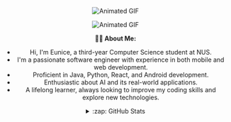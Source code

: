 <!--
<details>
  <summary>:package: My Projects</summary>
  
  - [Project 1](https://github.com/eunrcn/project1): ww.
  - [Project 2](https://github.com/eunrcn/project2): ww.
  - [Project 3](https://github.com/eunrcn/project3): ww.

</details>
-->

<p align="center">
  <img src="https://media.giphy.com/media/l378BzHA5FwWFXVSg/giphy.gif" alt="Animated GIF" />
</p>

<!-- Introduction -->
<div align="center">
  <p>
    <img src="https://media.giphy.com/media/l378BzHA5FwWFXVSg/giphy.gif" alt="Animated GIF" />
  </p>

  <!-- Introduction -->
  <p>
    <strong>👩‍💻 About Me:</strong>
  </p>
  <ul>
    <li>Hi, I'm Eunice, a third-year Computer Science student at NUS.</li>
    <li>I'm a passionate software engineer with experience in both mobile and web development.</li>
    <li>Proficient in Java, Python, React, and Android development.</li>
    <li>Enthusiastic about AI and its real-world applications.</li>
    <li>A lifelong learner, always looking to improve my coding skills and explore new technologies.</li>
  </ul>

  <details>
    <summary>:zap: GitHub Stats</summary>
    
    <p> 
      <img src="https://komarev.com/ghpvc/?username=eunrcn&label=Profile%20views&color=0e75b6&style=flat" alt="Profile views for eunrcn" /> 
    </p>
    
    <table>
      <tr>
        <td>
          <img src="https://github-profile-trophy.vercel.app/?username=eunrcn&row=3&column=4&no-bg=true" alt="GitHub Trophy"/>
        </td>
        <td>
          <a href="https://git.io/streak-stats">
            <img src="https://github-readme-streak-stats.herokuapp.com?user=eunrcn&theme=transparent&date_format=j%20M%5B%20Y%5D" alt="GitHub Streak"/>
          </a>
        </td> 
      </tr>
    </table>
    
  </details>
</div>

